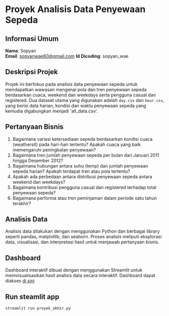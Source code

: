 # Proyek Analisis Data Penyewaan Sepeda

## Informasi Umum

**Nama**: Sopyan  
**Email**: sopyanwae60@gmail.com
**Id Dicoding**: sopyan_wae

## Deskripsi Projek

Projek ini berfokus pada analisis data penyewaan sepeda untuk mendapatkan wawasan mengenai pola dan tren penyewaan sepeda berdasarkan cuaca, weekend dan weekdays serta pengguna casual dan registered. Dua dataset utama yang digunakan adalah `day.csv` dan `hour.csv`, yang berisi data harian, kondisi dan waktu penyewaan sepeda yang kemudia digabungkan menjadi 'all_data.csv'.

## Pertanyaan Bisnis

1. Bagaimana variasi ketersediaan sepeda berdasarkan kondisi cuaca (weathersit) pada hari-hari tertentu? Apakah cuaca yang baik memengaruhi peningkatan penyewaan?
2. Bagaimana tren jumlah penyewaan sepeda per bulan dari Januari 2011 hingga Desember 2012?
3. Bagaimana hubungan antara suhu (temp) dan jumlah penyewaan sepeda harian? Apakah terdapat tren atau pola tertentu?
4. Apakah ada perbedaan antara distribusi penyewaan sepeda antara weekend dan weekdays?
5. Bagaimana kontribusi pengguna casual dan registered terhadap total penyewaan sepeda?
6. Bagaimana performa atau tren peminjaman dalam periode satu tahun terakhir?

## Analisis Data

Analisis data dilakukan dengan menggunakan Python dan berbagai library seperti pandas, matplotlib, dan seaborn. Proses analisis meliputi eksplorasi data, visualisasi, dan interpretasi hasil untuk menjawab pertanyaan bisnis.


## Dashboard

Dashboard interaktif dibuat dengan menggunakan Streamlit untuk memvisualisasikan hasil analisis data secara interaktif. Dashboard dapat diakses [di sini](https://visualisasi-data-9qrpggkchskjzcyjpmqnte.streamlit.app/)

## Run steamlit app
```
streamlit run proyek_akhir.py
```
